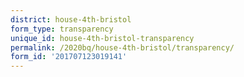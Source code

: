 ```yaml
---
district: house-4th-bristol
form_type: transparency
unique_id: house-4th-bristol-transparency
permalink: /2020bq/house-4th-bristol/transparency/
form_id: '201707123019141'
---
```

